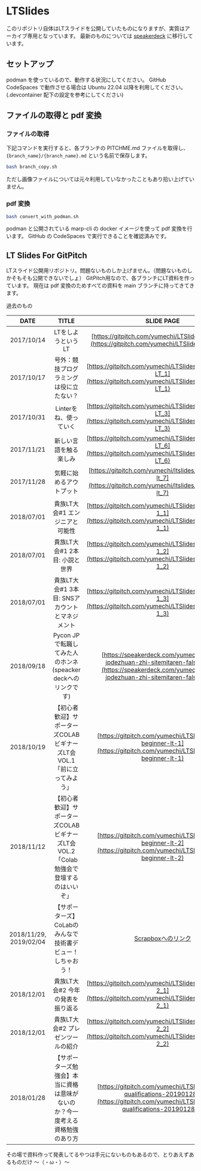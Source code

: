 # LTSlides

このリポジトリ自体はLTスライドを公開していたものになりますが、実質はアーカイブ専用となっています。
最新のものについては [speakerdeck](https://speakerdeck.com/yumechi) に移行しています。

## セットアップ

podman を使っているので、動作する状況にしてください。
GitHub CodeSpaces で動作させる場合は Ubuntu 22.04 以降を利用してください。
(.devcontainer 配下の設定を参考にしてください)

## ファイルの取得と pdf 変換
### ファイルの取得

下記コマンドを実行すると、各ブランチの PITCHME.md ファイルを取得し、 `{branch_name}/{branch_name}.md` という名前で保存します。

```bash
bash branch_copy.sh
```

ただし画像ファイルについては元々利用していなかったこともあり拾い上げていません。

### pdf 変換

```bash
bash convert_with_podman.sh
```

podman と公開されている marp-cli の docker イメージを使って pdf 変換を行います。
GitHub の CodeSpaces で実行できることを確認済みです。

## LT Slides For GitPitch

LTスライド公開用リポジトリ。問題ないものしか上げません。（問題ないものしかそもそも公開できないでしょ）
GitPitch用なので、各ブランチにLT資料を作っています。
現在は pdf 変換のためすべての資料を main ブランチに持ってきてきます。

過去のもの

|DATE|TITLE|SLIDE PAGE|
|:-:|:-:|:-:|
| 2017/10/14 | LTをしようというLT| [https://gitpitch.com/yumechi/LTSlides/ws-LT_56](https://gitpitch.com/yumechi/LTSlides/ws-LT_56 ) |
| 2017/10/17 | 号外：競技プログラミングは役に立たない？| [https://gitpitch.com/yumechi/LTSlides/tech_meetup-LT_1](https://gitpitch.com/yumechi/LTSlides/tech_meetup-LT_1) |
| 2017/10/31 | Linterをね、使っていく | [https://gitpitch.com/yumechi/LTSlides/tech_meetup-LT_3](https://gitpitch.com/yumechi/LTSlides/tech_meetup-LT_3) |
| 2017/11/21 | 新しい言語を触る楽しみ | [https://gitpitch.com/yumechi/LTSlides/tech_meetup-LT_6](https://gitpitch.com/yumechi/LTSlides/tech_meetup-LT_6) |
| 2017/11/28 | 気軽に始めるアウトプット | [https://gitpitch.com/yumechi/ltslides/tech_meetup-lt_7](https://gitpitch.com/yumechi/ltslides/tech_meetup-lt_7) |
| 2018/07/01 | 貴族LT大会#1 エンジニアと可能性 | [https://gitpitch.com/yumechi/LTSlides/kizokukai-LT-1_1](https://gitpitch.com/yumechi/LTSlides/kizokukai-LT-1_1) |
| 2018/07/01 | 貴族LT大会#1 2本目: 小説と世界 | [https://gitpitch.com/yumechi/LTSlides/kizokukai-LT-1_2](https://gitpitch.com/yumechi/LTSlides/kizokukai-LT-1_2) |
| 2018/07/01 | 貴族LT大会#1 3本目: SNSアカウントとマネジメント | [https://gitpitch.com/yumechi/LTSlides/kizokukai-LT-1_3](https://gitpitch.com/yumechi/LTSlides/kizokukai-LT-1_3) |
| 2018/09/18 | Pycon JPで転職してみた人のホンネ(speacker deckへのリンクです) | [https://speakerdeck.com/yumechi/pycon-jpdezhuan-zhi-sitemitaren-falsehonne](https://speakerdeck.com/yumechi/pycon-jpdezhuan-zhi-sitemitaren-falsehonne) |
| 2018/10/19 | 【初心者歓迎】サポーターズCOLABビギナーズLT会VOL.1 「前に立ってみよう」 | [https://gitpitch.com/yumechi/LTSlides/colab-beginner-lt-1](https://gitpitch.com/yumechi/LTSlides/colab-beginner-lt-1) |
| 2018/11/12 | 【初心者歓迎】サポーターズCOLABビギナーズLT会VOL.2 「Colab勉強会で登壇するのはいいぞ」 | [https://gitpitch.com/yumechi/LTSlides/colab-beginner-lt-2](https://gitpitch.com/yumechi/LTSlides/colab-beginner-lt-2) |
| 2018/11/29, 2019/02/04 | 【サポーターズ】CoLabのみんなで技術書デビュー！しちゃおう！ | [Scrapboxへのリンク](https://scrapbox.io/yumechi/%E3%80%90%E3%82%B5%E3%83%9D%E3%83%BC%E3%82%BF%E3%83%BC%E3%82%BA%E3%80%91CoLab%E3%81%AE%E3%81%BF%E3%82%93%E3%81%AA%E3%81%A7%E6%8A%80%E8%A1%93%E6%9B%B8%E3%83%87%E3%83%93%E3%83%A5%E3%83%BC%EF%BC%81%E3%81%97%E3%81%A1%E3%82%83%E3%81%8A%E3%81%86%EF%BC%81) |
| 2018/12/01 | 貴族LT大会#2 今年の発表を振り返る | [https://gitpitch.com/yumechi/LTSlides/kizokukai-LT-2_1](https://gitpitch.com/yumechi/LTSlides/kizokukai-LT-2_1) |
| 2018/12/01 | 貴族LT大会#2 プレゼンツールの紹介 | [https://gitpitch.com/yumechi/LTSlides/kizokukai-LT-2_2](https://gitpitch.com/yumechi/LTSlides/kizokukai-LT-2_2) |
| 2018/01/28 | 【サポーターズ勉強会】本当に資格は意味がないのか？今一度考える資格勉強のあり方 | [https://gitpitch.com/yumechi/LTSlides/colab-qualifications-20190128/](https://gitpitch.com/yumechi/LTSlides/colab-qualifications-20190128#/) |

その場で資料作って発表してるやつは手元にないものもあるので、とりあえずあるものだけ 〜（・ω・）〜
